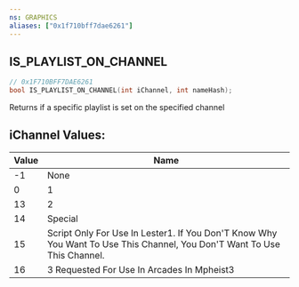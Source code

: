```yaml
---
ns: GRAPHICS
aliases: ["0x1f710bff7dae6261"]
---
```

## IS_PLAYLIST_ON_CHANNEL

```c
// 0x1F710BFF7DAE6261
bool IS_PLAYLIST_ON_CHANNEL(int iChannel, int nameHash);
```

Returns if a specific playlist is set on the specified channel

## iChannel Values:
| Value | Name |
| --- | --- |
| -1 | None |
| 0 | 1 |
| 13 | 2 |
| 14 | Special |
| 15 | Script Only For Use In Lester1. If You Don'T Know Why You Want To Use This Channel, You Don'T Want To Use This Channel. |
| 16 | 3 Requested For Use In Arcades In Mpheist3 |

